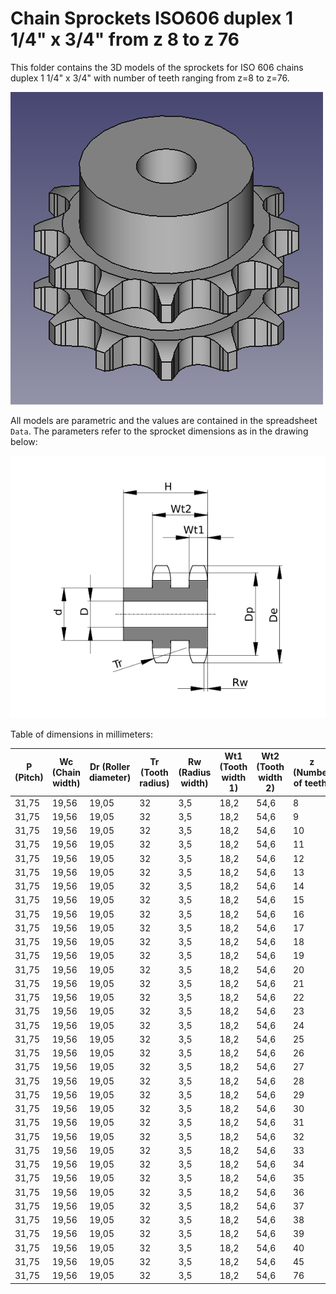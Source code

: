 # Chain Sprockets ISO606 duplex 1 1/4" x 3/4" from z 8 to z 76

This folder contains the 3D models of the sprockets for ISO 606 chains duplex 1 1/4" x 3/4" with number of teeth ranging from z=8 to z=76.

![Image](screenshot.png "Sprocket Duplex")

All models are parametric and the values are contained in the spreadsheet `Data`.
The parameters refer to the sprocket dimensions as in the drawing below:

![Drawing](drawing.png "Drawing")

Table of dimensions in millimeters:

P (Pitch)|Wc (Chain width)|Dr (Roller diameter)|Tr (Tooth radius)|Rw (Radius width)|Wt1 (Tooth width 1)|Wt2 (Tooth width 2)|z (Number of teeth)|De (External Diameter)|Dp (pitch diameter)|d (Hub diameter)|D (Hole diameter)|H (Total height)
---|---|---|---|---|---|---|---|---|---|---|---|---
31,75|19,56|19,05|32|3,5|18,2|54,6|8|98,1|82,96|53|20|75
31,75|19,56|19,05|32|3,5|18,2|54,6|9|108|92,84|63|20|75
31,75|19,56|19,05|32|3,5|18,2|54,6|10|117,9|102,74|70|20|75
31,75|19,56|19,05|32|3,5|18,2|54,6|11|127,8|112,68|80|20|80
31,75|19,56|19,05|32|3,5|18,2|54,6|12|137,8|122,68|90|20|80
31,75|19,56|19,05|32|3,5|18,2|54,6|13|147,8|132,65|100|20|80
31,75|19,56|19,05|32|3,5|18,2|54,6|14|157,8|142,68|110|20|80
31,75|19,56|19,05|32|3,5|18,2|54,6|15|167,9|152,72|120|20|80
31,75|19,56|19,05|32|3,5|18,2|54,6|16|177,9|162,75|120|25|80
31,75|19,56|19,05|32|3,5|18,2|54,6|17|187,9|172,78|120|25|80
31,75|19,56|19,05|32|3,5|18,2|54,6|18|198|182,85|120|25|80
31,75|19,56|19,05|32|3,5|18,2|54,6|19|208,1|192,91|120|25|80
31,75|19,56|19,05|32|3,5|18,2|54,6|20|218,1|202,98|120|25|80
31,75|19,56|19,05|32|3,5|18,2|54,6|21|228,2|213,04|140|25|80
31,75|19,56|19,05|32|3,5|18,2|54,6|22|238,3|223,11|140|25|80
31,75|19,56|19,05|32|3,5|18,2|54,6|23|248,3|233,17|140|25|80
31,75|19,56|19,05|32|3,5|18,2|54,6|24|258,4|243,23|140|25|80
31,75|19,56|19,05|32|3,5|18,2|54,6|25|268,5|253,33|140|25|80
31,75|19,56|19,05|32|3,5|18,2|54,6|26|278,6|263,4|150|25|80
31,75|19,56|19,05|32|3,5|18,2|54,6|27|288,6|273,49|150|25|80
31,75|19,56|19,05|32|3,5|18,2|54,6|28|298,7|283,56|150|25|80
31,75|19,56|19,05|32|3,5|18,2|54,6|29|308,8|293,65|150|25|80
31,75|19,56|19,05|32|3,5|18,2|54,6|30|318,9|303,75|150|25|80
31,75|19,56|19,05|32|3,5|18,2|54,6|31|329|313,85|150|25|80
31,75|19,56|19,05|32|3,5|18,2|54,6|32|339,1|323,91|150|25|80
31,75|19,56|19,05|32|3,5|18,2|54,6|33|349,2|334,01|150|25|80
31,75|19,56|19,05|32|3,5|18,2|54,6|34|359,3|344,1|150|25|80
31,75|19,56|19,05|32|3,5|18,2|54,6|35|369,4|354,2|150|25|80
31,75|19,56|19,05|32|3,5|18,2|54,6|36|379,5|364,3|150|30|80
31,75|19,56|19,05|32|3,5|18,2|54,6|37|389,5|374,39|150|30|80
31,75|19,56|19,05|32|3,5|18,2|54,6|38|399,6|384,49|150|30|80
31,75|19,56|19,05|32|3,5|18,2|54,6|39|409,7|394,59|150|30|80
31,75|19,56|19,05|32|3,5|18,2|54,6|40|419,8|404,69|150|30|80
31,75|19,56|19,05|32|3,5|18,2|54,6|45|470,3|455,17|160|30|90
31,75|19,56|19,05|32|3,5|18,2|54,6|76|783,5|768,32|180|30|100
